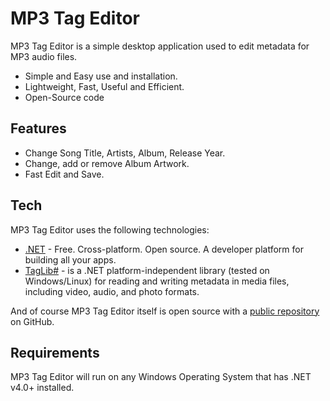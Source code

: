 # MP3 Tag Editor

MP3 Tag Editor is a simple desktop application used to edit metadata for MP3 audio files.

- Simple and Easy use and installation.
- Lightweight, Fast, Useful and Efficient.
- Open-Source code

## Features

- Change Song Title, Artists, Album, Release Year.
- Change, add or remove Album Artwork.
- Fast Edit and Save.

## Tech

MP3 Tag Editor uses the following technologies:

- [.NET](https://dotnet.microsoft.com/) - Free. Cross-platform. Open source. A developer platform for building all your apps.
- [TagLib#](https://github.com/mono/taglib-sharp) - is a .NET platform-independent library (tested on Windows/Linux) for reading and writing metadata in media files, including video, audio, and photo formats.

And of course MP3 Tag Editor itself is open source with a [public repository](https://github.com/belegisanin/mp3_tag_editor) on GitHub.

## Requirements

MP3 Tag Editor will run on any Windows Operating System that has .NET v4.0+ installed.


